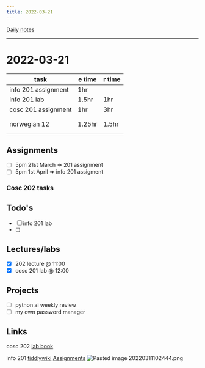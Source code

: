 ```yaml
---
title: 2022-03-21
---
```

[Daily notes](out/notes/daily-notes.md)

---

# 2022-03-21
| task                     | e time | r time |
| -------------------------| ------ | -------|
| info 201 assignment      | 1hr    |        |
| info 201 lab             | 1.5hr  | 1hr    |
| cosc 201 assignment      | 1hr    | 3hr    |
|                          |        |        |
|                          |        |        |
| norwegian 12             | 1.25hr | 1.5hr  |
|                          |        |        |
|                          |        |        |


## Assignments
- [ ] 5pm 21st March ⇒ 201 assignment
- [ ] 5pm 1st April      ⇒ info 201 assigment

### Cosc 202 tasks

## Todo's
- [ ] info 201 lab
- [ ] 

## Lectures/labs
- [x] 202 lecture @ 11:00
- [x] cosc 201 lab @ 12:00

## Projects
- [ ] python ai weekly review
- [ ] my own password manager

## Links
cosc 202 [lab book](https://cosc202.cspages.otago.ac.nz/lab-book/COSC202LabBook.pdf)

info 201
[tiddlywiki](https://isgb.otago.ac.nz/infosci/INFO201/labs_release/raw/master/output/info201_labs.html#)
[Assignments](https://isgb.otago.ac.nz/info201/shared/assignments_release/raw/master/output/INFO201_Assignments.html)
![Pasted image 20220311102444.png](None)
